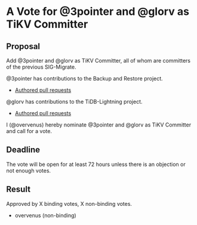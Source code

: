 # A Vote for @3pointer and @glorv as TiKV Committer

## Proposal

Add @3pointer and @glorv as TiKV Committer, all of whom are committers of the previous SIG-Migrate.

@3pointer has contributions to the Backup and Restore project.
* [Authored pull requests](https://github.com/tikv/tikv/pulls?q=is%3Apr+author%3A3pointer)

@glorv has contributions to the TiDB-Lightning project.
* [Authored pull requests](https://github.com/tikv/tikv/pulls?q=is%3Apr+author%3Aglorv)

I (@overvenus) hereby nominate @3pointer and @glorv as TiKV Committer and call for a vote.

## Deadline

The vote will be open for at least 72 hours unless there is an objection or not enough votes.

## Result

Approved by X binding votes, X non-binding votes.

* overvenus (non-binding)
